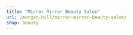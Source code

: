 ```yaml
---
title: "Mirror Mirror Beauty Salon"
url: /morgan-hill/mirror-mirror-beauty-salon/
shop: beauty
---
```

